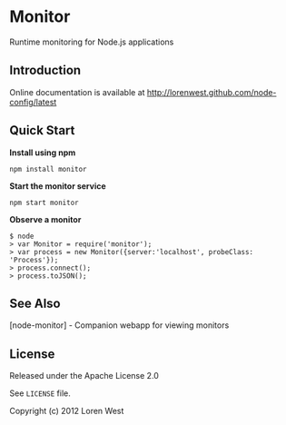 Monitor
=======

Runtime monitoring for Node.js applications

Introduction
------------

Online documentation is available at <http://lorenwest.github.com/node-config/latest>

Quick Start
-----------

**Install using npm**

    npm install monitor

**Start the monitor service**

    npm start monitor

**Observe a monitor**

    $ node
    > var Monitor = require('monitor');
    > var process = new Monitor({server:'localhost', probeClass: 'Process'});
    > process.connect();
    > process.toJSON();

See Also
--------

[node-monitor] - Companion webapp for viewing monitors

License
-------

Released under the Apache License 2.0

See `LICENSE` file.

Copyright (c) 2012 Loren West

